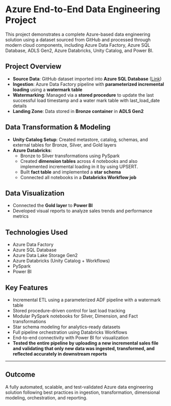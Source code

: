 # Azure End-to-End Data Engineering Project

This project demonstrates a complete Azure-based data engineering solution using a dataset sourced from GitHub and processed through modern cloud components, including Azure Data Factory, Azure SQL Database, ADLS Gen2, Azure Databricks, Unity Catalog, and Power BI.

## Project Overview

- **Source Data**: GitHub dataset imported into **Azure SQL Database** (<a href='https://github.com/anshlambagit/Azure-DE-Project-Resources/tree/main/Raw%20Data'>Link</a>)
- **Ingestion**: Azure Data Factory pipeline with **parameterized incremental loading** using a **watermark table**
- **Watermarking**: Managed via a **stored procedure** to update the last successful load timestamp and a water mark table with last_load_date details
- **Landing Zone**: Data stored in **Bronze container** in **ADLS Gen2**

## Data Transformation & Modeling

- **Unity Catalog Setup**: Created metastore, catalog, schemas, and external tables for Bronze, Silver, and Gold layers
- **Azure Databricks**:
  - Bronze to Silver transformations using PySpark
  - Created **dimension tables** across 4 notebooks and also implemented incremental loading in it by using UPSERT.
  - Built **fact table** and implemented a **star schema**
  - Connected all notebooks in a **Databricks Workflow job**

## Data Visualization

- Connected the **Gold layer** to **Power BI**
- Developed visual reports to analyze sales trends and performance metrics

## Technologies Used
- Azure Data Factory
- Azure SQL Database
- Azure Data Lake Storage Gen2
- Azure Databricks (Unity Catalog + Workflows)
- PySpark
- Power BI

## Key Features

- Incremental ETL using a parameterized ADF pipeline with a watermark table
- Stored procedure-driven control for last load tracking
- Modular PySpark notebooks for Silver, Dimension, and Fact transformations
- Star schema modeling for analytics-ready datasets
- Full pipeline orchestration using Databricks Workflows
- End-to-end connectivity with Power BI for visualization
- **Tested the entire pipeline by uploading a new incremental sales file and validating that only new data was ingested, transformed, and reflected accurately in downstream reports**

---

## Outcome

A fully automated, scalable, and test-validated Azure data engineering solution following best practices in ingestion, transformation, dimensional modeling, orchestration, and reporting.


